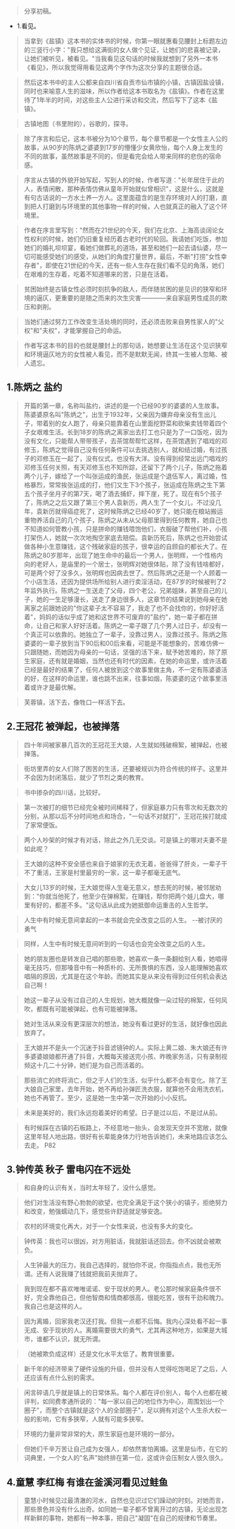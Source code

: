 >分享初稿。

- 1.看见。

>当拿到《盐镇》这本书的实体书的时候，你第一眼就惠看见腰封上标题左边的三竖行小字："我只想给这满街的女人做个见证，让她们的悲喜被记录，让她们被听见，被看见。"当我看见这句话的时候我就想到了另外一本书《看见》，所以我觉得用看见这两个字作为这次分享的主题很合适。

>然后这本书中的主人公都来自四川省自贡市仙市镇的小镇，古镇因盐设镇，同时也来喻意人生的滋味，所以作者给这本书取名为《盐镇》。作者在这里待了1年半的时间，对这些主人公进行采访和交流，然后写下了这本《盐镇》。

>古镇地图（书里附的），谷歌的，探寻。

>除了序言和后记，这本书被分为10个章节，每个章节都是一个女性主人公的故事，从90岁的陈炳之婆婆到17岁的懵懂少女黄欣怡，每个人身上发生的不同的故事，虽然故事是不同的，但是看完会给人带来同样的悲伤的宿命感。

>序言从古镇的外貌开始写起，写到人的时候，作者写道："长年居住于此的人，表情闲散，那种表情仿佛从童年开始就似曾相识"，这是什么，这就是有句古话说的一方水土养一方人。这里面蕴含的是生存环境对人的打磨，直到把人打磨到与环境里的其他事物一样的时候，人也就真正的融入了这个环境里。

>作者在序言里写到："然而在21世纪的今天，我们在北京、上海高谈阔论女性权利的时候，她们仍旧重复经历着古老时代的轮回。我请她们吃饭，参加她们的婚礼坝坝宴，看她们做葬礼的道场，甚至和她们一起去请仙婆，尽一切可能感受她们的感受，从她们的角度打量世界，最后，不断"打捞"女性幸存者"，即使在21世纪的今天，还有一些人生存在我们看不见的角落，她们在艰难的生存着，吃着不知道哪来的苦，只是在活着。

>贫困始终是古镇女性必须时刻抗争的敌人，而伴随贫困的是见识的狭窄和环境的逼仄，更重要的是随之而来的次生灾害————来自家庭男性成员的欺压和剥削。

>当她们通过努力工作改变生活处境的同时，还必须击败来自男性家人的"父权"和"夫权"，才能掌握自己的命运。

>作者写这本书的目的也就是腰封上的那句话，她想要让生活在这个见识狭窄和环境逼仄地方的女性被人看见，而不是默默无闻，终其一生被人忽略、被人遗忘。

## 1.陈炳之 盐约

>开篇的第一章，名称叫盐约，讲述的是一个已经90岁的婆婆的人生故事。陈婆婆原名叫"陈炳之"，出生于1932年，父亲因为嫌弃母亲没有生出儿子，带着别的女人跑了，母亲只能靠着在山里面挖野菜和砍柴卖钱带着四个子女艰难生活。长到18岁的陈炳之离家出去打工也只是为了一口饭吃，因为没有文化，只能帮人带带孩子，去茶馆帮帮忙这样，在茶馆遇到了唱戏的邓修玉，陈炳之觉得自己没有任何条件可以去挑选别人，就和结过婚，有过孩子的邓修玉在一起了，没有仪式，也没有大洋。没有得到经常出远门唱戏的邓修玉任何关照，有天邓修玉也不知所踪，还留下了两个儿子，陈炳之拖着两个儿子，嫁给了一个叫张运成的渔民，张运成是个退伍军人，离过婚，性格暴烈，常常挨张运成的打，他们又生下3个孩子，张运成在陈炳之生下第五个孩子坐月子的第7天，喝了酒去捕虾，摔下崖，死了。现在有5个孩子了，陈炳之之后又跟了第三个男人袁新历，两人生了一个女儿，不过没几年，袁新历就得癌症死了，这时候陈炳之已经40岁了，她只能在粮站搬运重物养活自己的几个孩子，陈炳之从未从父母那里得到任何教育，她自己也不知道如何管教小孩，只是拼命的赚钱喂饱他们，衣服破了帮他们补，小孩打架伤人，她就一次次地掏空家底去赔偿。袁新历死后，陈炳之也开始尝试做各种小生意赚钱，这个残破家庭的孩子，很幸运的自顾自的都长大了。在陈炳之80岁那年，出现了她生命中的最后一个男人，张明辉，一个性格内向的老好人，是庙里的一个居士，张明辉对她很体贴，除了没有钱啥都好，可是两个好了没多久，张明辉也因病去世了。然后陈炳之还是一个人顾着一个小店生活，还因为提供场所给别人进行卖淫活动，在87岁的时候被判了2年监外执行。陈炳之一生送走了父母，四个老公，兄弟姐妹，甚至自己的儿子，她的一生足够漫长，送走了身边很多人，这章节的结果说到她母亲在她离家之前跟她说的"你这辈子太不容易了，我走了也不会找你的，你好好活着"，妈妈的话似乎成了她和这世界不可废弃的"盐约"，她一辈子都在拼命，让自己和家人好好活着。陈炳之一辈子跟了几个男人过日子，却没有一个真正可以依靠的。她独立了一辈子，没靠过男人，没靠过孩子。陈炳之陈婆婆的一辈子放到当下90后和00后来看，可能是不能想象的，苦难仿佛一只跟随她，而她因为母亲的一句话，坚强的活下来，赋予她苦难的，除了原生家庭，还有就是婚姻，当然也还有时代的因素，在她的命运里，或许活着已经是最好的结果了，任何人被放到这个故事里做主角，不一定有陈婆婆活的好，在这样的命运里，谁也跳不出来，往事如烟，陈婆婆的这个故事里活着或许才是最优解。

>芙蓉镇，活下去，像牲口一样活下去。

## 2.王冠花 被弹起，也被掸落

>四十年间被家暴几百次的王冠花王大娘，人生就如残破棉絮，被掸起，也被掸落。

>街坊里弄的女人们除了困苦的生活，还要被规训为符合传统的样子。这里并不会因为封闭落后，就少了节烈之类的教育。

>书中掺杂的四川话，比较好。

>第一次被打的细节已经完全被时间稀释了，但家庭暴力只有零次和无数次的分别，从那以后不分时间地点和场合，"一句话不对就打"，王冠花挨打就成了家常便饭。

>两个人吵架的时候才有对话，除此之外几无交谈。可是镇上的哪对夫妻不是如此呢？

>王大娘的这种不安全感也来自于娘家的无衣无着，爸爸得了肝炎，一辈子干不了重活，王家是村里最穷的一家，这一辈子都毫无底气。

>大女儿13岁的时候，王大娘觉得人生毫无意义，想去死的时候，被邻居劝到："你就当他死了，他至少在弹棉絮，在赚钱，帮你把两个娃儿盘大，哪里有好的，都差不多。"这句话从此成为她抵御命运重击的人生哲学。

>人生中有时候无意间拿起的一本书就会完全改变之后的人生。 --被讨厌的勇气

>同样，人生中有时候无意间听到的一句话也会完全改变之后的人生。

>她的朋友圈也是转发自己唱的那些歌，她喜欢一条一条翻给别人看，她唱得毫无技巧，但那嗓音中有一种质朴的、无所畏惧的东西，没人能理解她喜欢唱隔的原因，尤其是在这个年龄。而她其实是从来没有得到过任何机会表达自己啊！

>她这一辈子从没有过自己的人生规划，她大概就像一朵过轻的棉絮，任何风吹，都既有可能被弹起，也有可能被掸落。

>她对生活从来没有更深层次的想法，她没有看过更好的生活，就好像也因此放弃了。

>王大娘并不是头一个沉迷于抖音滤镜钟的人。实际上黄二娘、朱大娘还有许多婆婆娘娘都开通了抖音，大概每天接送完小孩、昨晚家务活，只有录制视频这十几二十分钟，她们是为自己而活着的。

>那些消亡的终将消亡，但之于人们的生活，似乎什么都不会有变化。除了王大娘自己家里，去年开始，她不再给孙弹匠洗衣服，就算他不会用洗衣机，她也不再管了。至少，这是她一生中第一次开始的小小反抗。

>未来是美好的，我们永远抱着美好的希望。日子是过以后，不是过从前。

>有时候踩在古镇的石板路上，不经意地一抬头，会发现天空并不宽敞，就像这里年轻人地出路，很好有长辈能身体力行地告诉她们，未来地路应该怎么去走。 P82

## 3.钟传英 秋子 雷电闪在不远处

>和自身的认识有关，当时太年轻了，没什么感觉。

>他们对生活没有野心勃勃的欲望，也完全满足于这个狭小的镇子，拒绝努力和改变，勉强蠕动几下，感觉些许舒适就足够安逸。

>农村的环境变化再大，对于一个女性来说，也没有多大的变化。

>钟传英：我也可以很凶，对方用脏话，我就脏话还回去。你不凶就会被欺负。

>人生钟最大的压力，我自己选择的，就怕你不说，你指指点点，我也无所谓。还有人说我赚了钱就把我前夫抛弃了。

>我到现在都不喜欢唯唯诺诺、安于现状的男人。老公那时候家庭条件很不好，完全靠他自己，但他智商和情商都很高，很能吃苦，很有干劲和魄力。我自己也是这样的人。

>因为离婚，回家我老汉还打我。但我一点都不后悔。我内心深处看不起一事无成、安于现状的人。离婚需要很大的勇气，尤其再这种地方，如果是大城市，谁都不认识，就无所谓。

>（她被欺负成这样）还是文化水平太低了。教育很重要。

>新千年的经济带来了硬件设施的升级，但并没有人觉得吃饱喝足了之后，人还应该有点什么别的需求。

>闲言碎语几乎就是镇上的日常体系。每个人都在评价别人，每个人也都在被评判，如同费孝通所说的："每一家以自己的地位作为中心，周围划出一个圈子"，而整个古镇就是这个人的全部圈子"，足以拥有对这个人生杀大权一般的影响，它有多狭窄，人就有可能多狭窄。

>环境的力量非常非常的大，原生家庭也是环境的一部分。

>但她们千辛万苦让自己成为女强人，却依然害怕离婚。这里是仙市，在它的词典里，一个女人的"名声"始终排在第一位，这或许会压制女人很久很久。

## 4.童慧 李红梅 有谁在釜溪河看见过鲑鱼

>童慧小时候见过最清澈的河水，自然也见识过它们躁动的时刻。对她而言，那些景色并没有什么出奇。如同她一辈子都不曾离开过的古镇，无论出现怎样新鲜的事物，她都有一种本事，把自己"凝固"在自己的规律和节奏里。
